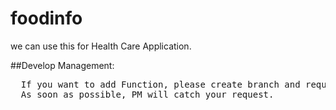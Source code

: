 # foodinfo

we can use this for Health Care Application.

##Develop Management:   
<pre>
  If you want to add Function, please create branch and request for pull.   
  As soon as possible, PM will catch your request.
</pre>
